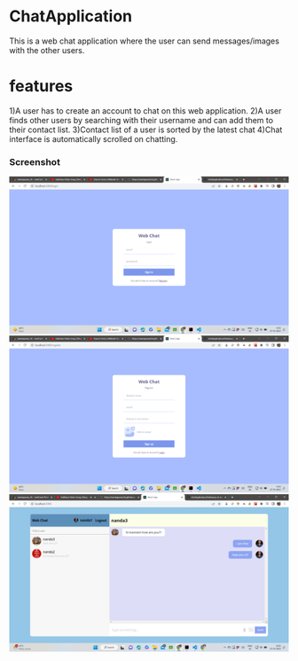 # ChatApplication
This is a web chat application where the user can send
messages/images with the other users.

# features
1)A user has to create an account to chat on this web application.
2)A user finds other users by searching with their username and can add them to their contact list.
3)Contact list of a user is sorted by the latest chat
4)Chat interface is automatically scrolled on chatting.


### Screenshot
<a href="#"> <img src="img/Screenshot (1).png"/> </a>
<a href="#"> <img src="img/Screenshot (2).png"/> </a>
<a href="#"> <img src="img/Screenshot (3).png"/> </a>
 
